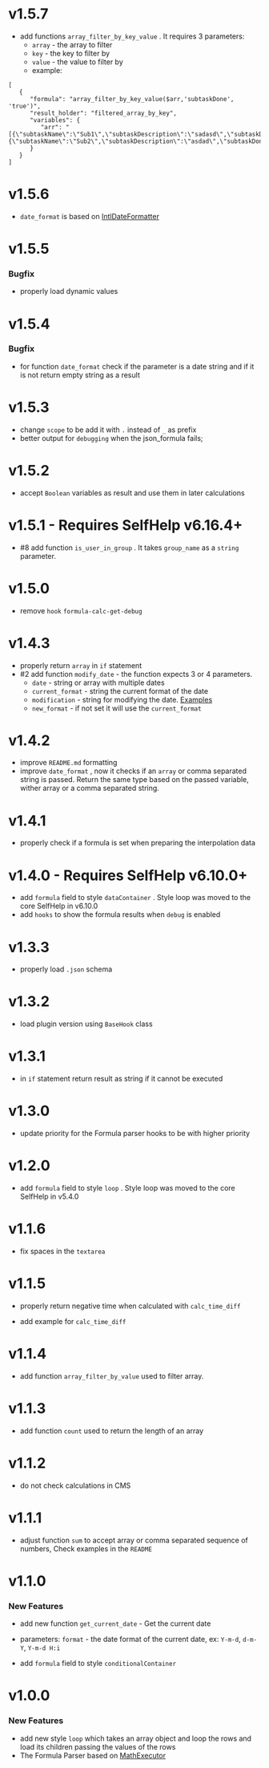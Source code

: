 # v1.5.7

 - add functions `array_filter_by_key_value` . It requires 3 parameters:
   - `array` - the array to filter
   - `key` - the key to filter by
   - `value` - the value to filter by
   - example:
   

```
[
   {
      "formula": "array_filter_by_key_value($arr,'subtaskDone', 'true')",
      "result_holder": "filtered_array_by_key",
      "variables": {
         "arr": "[{\"subtaskName\":\"Sub1\",\"subtaskDescription\":\"sadasd\",\"subtaskDone\":\"true\"},{\"subtaskName\":\"Sub2\",\"subtaskDescription\":\"asdad\",\"subtaskDone\":\"false\"}]"
      }
   }
]
```

# v1.5.6

 - `date_format` is based on [IntlDateFormatter](https://www.php.net/manual/en/class.intldateformatter.php)

# v1.5.5

### Bugfix

 - properly load dynamic values

# v1.5.4

### Bugfix

 - for function `date_format` check if the parameter is a date string and if it is not return empty string as a result

# v1.5.3

 - change `scope` to be add it with `.` instead of `_` as prefix
 - better output for `debugging` when the json_formula fails; 

# v1.5.2

 - accept `Boolean` variables as result and use them in later calculations

# v1.5.1 - Requires SelfHelp v6.16.4+

 - #8 add function `is_user_in_group` . It takes `group_name` as a `string` parameter. 

# v1.5.0

 - remove `hook`  `formula-calc-get-debug`

# v1.4.3

 - properly return `array` in `if` statement
 - #2 add function `modify_date` - the function expects 3 or 4 parameters.  
   - `date` - string or array with multiple dates 
   - `current_format` - string the current format of the date
   - `modification` - string for modifying the date. [Examples](https://www.php.net/manual/en/datetime.modify.php)
   - `new_format` -  if not set it will use the `current_format`

# v1.4.2

 - improve `README.md` formatting
 - improve `date_format` , now it checks if an `array` or comma separated string is passed. Return the same type based on the passed variable, wither array or a comma separated string.

# v1.4.1

 - properly check if a formula is set when preparing the interpolation data

# v1.4.0 - Requires SelfHelp v6.10.0+

 - add `formula` field to style `dataContainer` . Style loop was moved to the core SelfHelp in v6.10.0
 - add `hooks` to show the formula results when `debug` is enabled

# v1.3.3

 - properly load `.json` schema

# v1.3.2

 - load plugin version using `BaseHook` class

# v1.3.1

 - in `if` statement return result as string if it cannot be executed

# v1.3.0

 - update priority for the Formula parser hooks to be with higher priority

# v1.2.0

 - add `formula` field to style `loop` . Style loop was moved to the core SelfHelp in v5.4.0

# v1.1.6

 - fix spaces in the `textarea`

# v1.1.5

 - properly return negative time when calculated with `calc_time_diff`

 - add example for `calc_time_diff`

# v1.1.4

 - add function `array_filter_by_value` used to filter array.

# v1.1.3

 - add function `count` used to return the length of an array    

# v1.1.2

 - do not check calculations in CMS

# v1.1.1

 - adjust function `sum` to accept array or comma separated sequence of numbers, Check examples in the `README`

# v1.1.0

### New Features

 - add new function `get_current_date` - Get the current date
  + parameters: `format` - the date format of the current date, ex: `Y-m-d`,  `d-m-Y`,  `Y-m-d H:i`
 - add `formula` field to style `conditionalContainer`

# v1.0.0

### New Features

 - add new style `loop` which takes an array object and loop the rows and load its children passing the values of the rows
 - The Formula Parser  based on [MathExecutor](https://github.com/neonxp/MathExecutor)
